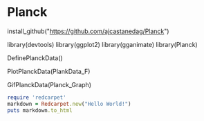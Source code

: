 # Planck

install_github("https://github.com/ajcastanedag/Planck")

library(devtools)
library(ggplot2)
library(gganimate)
library(Planck)

DefinePlanckData()

PlotPlanckData(PlankData_F)

GifPlanckData(Planck_Graph)

```ruby
require 'redcarpet'
markdown = Redcarpet.new("Hello World!")
puts markdown.to_html
```
